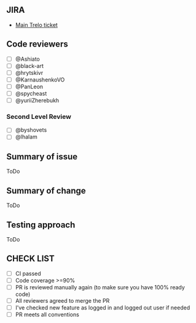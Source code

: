 ## JIRA

* [Main Trelo ticket](https://trello.com/b/BJDdC443/mytrip)


## Code reviewers

- [ ] @Ashiato
- [ ] @black-art
- [ ] @hrytskivr
- [ ] @KarnaushenkoVO
- [ ] @PanLeon
- [ ] @spycheast
- [ ] @yuriiZherebukh

### Second Level Review

- [ ] @byshovets
- [ ] @lhalam

## Summary of issue

ToDo

## Summary of change

ToDo

## Testing approach

ToDo

## CHECK LIST
- [ ]  СI passed
- [ ]  Сode coverage >=90%
- [ ]  PR is reviewed manually again (to make sure you have 100% ready code)
- [ ]  All reviewers agreed to merge the PR
- [ ]  I've checked new feature as logged in and logged out user if needed
- [ ]  PR meets all conventions
